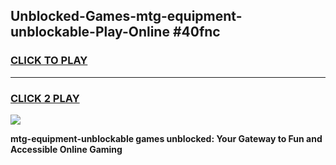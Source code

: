 
## Unblocked-Games-mtg-equipment-unblockable-Play-Online #40fnc
<h3>
<a href="https://news.freeplayer.one?title=mtg-equipment-unblockable&ref=3">CLICK TO PLAY</a></h3>
<hr>

<h3>
<a href="https://news.freeplayer.one?title=mtg-equipment-unblockable&ref=3">CLICK 2 PLAY</a>
  
</h3>

<a href="https://news.freeplayer.one?title=mtg-equipment-unblockable&ref=3"><img src="https://clearcache.store/games.png"></a>


**mtg-equipment-unblockable games unblocked: Your Gateway to Fun and Accessible Online Gaming**
